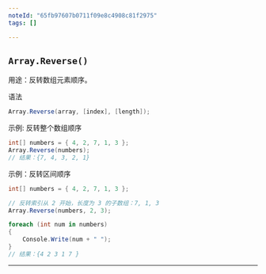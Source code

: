 ```yaml
---
noteId: "65fb97607b0711f09e8c4908c81f2975"
tags: []

---
```




## `Array.Reverse()` 

用途：反转数组元素顺序。

语法

```c#
Array.Reverse(array, [index], [length]);
```

示例: 反转整个数组顺序

```csharp
int[] numbers = { 4, 2, 7, 1, 3 };
Array.Reverse(numbers);
// 结果：{7, 4, 3, 2, 1}
```

示例：反转区间顺序
```csharp
int[] numbers = { 4, 2, 7, 1, 3 };

// 反转索引从 2 开始，长度为 3 的子数组：7, 1, 3
Array.Reverse(numbers, 2, 3);

foreach (int num in numbers)
{
    Console.Write(num + " ");
}
// 结果：{4 2 3 1 7 }
```

------